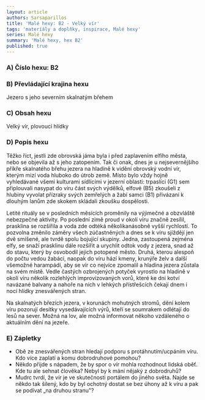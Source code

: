 ```yaml
---
layout: article
authors: Sarsaparillos
title: 'Malé hexy: B2 - Velký vír'
tags: 'materiály a doplňky, inspirace, Malé hexy'
series: Malé hexy
summary: 'Malé hexy, hex B2'
published: true
---
```

### A) Číslo hexu: B2 

### B) Převládající krajina hexu

Jezero s jeho severním skalnatým břehem 
  
### C) Obsah hexu

Velký vír, plovoucí hlídky  
  
### D) Popis hexu

Těžko říct, jestli zde obrovská jáma byla i před zaplavením elfího města, nebo se objevila až s jeho zatopením. Tak či onak, dnes je u nejsevernějšího příkře skalnatého břehu jezera na hladině k vidění obrovský vodní vír, kterým mizí voda hluboko do útrob země. Místo bylo vždy hojně vyhledávané všemi kulturami sídlícími v jezerní oblasti: trpaslíci (G1) sem připlouvali nasypat do víru část svých výdělků, elfové (B5) zkoušeli z hlubiny vyvolat přízraky svých zemřelých a žabí samci (B1) přivázaní k dlouhým lanům zde skokem skládali zkoušku dospělosti.

Letité rituály se v posledních měsících proměnily na výjimečné a obzvláště nebezpečné aktivity. Po poslední zimě proud v okolí víru značně zesílil, prasklina se rozšířila a voda zde odtéká několikanásobně vyšší rychlostí. To pozvolna změnilo záměry všech zúčastněných a dnes se k víru sjíždějí jen dvě smíšené, ale tvrdě spolu bojující skupiny. Jedna, zastoupená zejména elfy, se snaží prasklinu dále rozšířit a urychlit odtok vody z jezera, snad až do stavu, který by osvobodil jejich potopené město. Druhá, kterou alespoň do počtu vedou žabáci, naopak do víru hází kmeny, krunýře želv a další všemožné harampádí, aby se vír co nejvíce zpomalil a hladina jezera zůstala na svém místě. Vedle častých ozbrojených potyček vyrostlo na hladině v okolí víru několik rozlehlých improvizovaných vorů, které ke dni kotví navázané balvany a nahoře na nich v lehkých přístřešcích čekají dnem i nocí hlídky znesvářených stran.

Na skalnatých březích jezera, v korunách mohutných stromů, dění kolem víru pozorují desítky vysedávajících výrů, kteří se soumrakem odlétají do lesů na sever. Možná na lov, ale možná informovat někoho vzdáleného o aktuálním dění na jezeře.
  
### E) Zápletky

- Obě ze znesvářených stran hledají podporu s protáhnutím/ucpáním víru. Kdo více zaplatí a komu dobrodruhové pomohou?
- Někdo přijde s nápadem, že by spor o vír mohla rozhodnout lidská oběť. Kde tu ale sehnat člověka? Nebyl by k mání nějaký z dobrodruhů?
- Mudrc tvrdí, že vír je ve skutečnosti portálem do jiného světa. Najde se někdo tak šílený, kdo by byl ochotný dostat se bez úhony až k víru a pak se podívat „na druhou stranu"?
